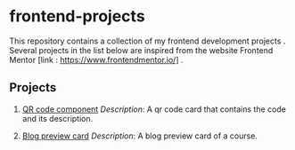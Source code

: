 # frontend-projects
This repository contains a collection of my frontend development projects .
Several projects in the list below are inspired from the website Frontend Mentor [link : https://www.frontendmentor.io/]  .

## Projects
1. [QR code component](https://github.com/ayoubbenomrane/qr-code-component)
*Description*: A qr code card that contains the code and its description.


2. [Blog preview card](https://github.com/ayoubbenomrane/Blog-Preview-Card)
*Description*: A blog preview card of a course.
